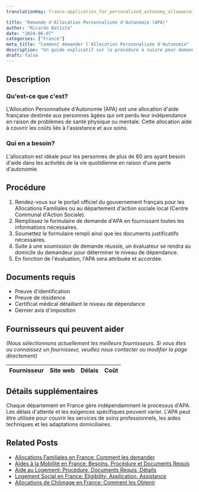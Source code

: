 ```yaml
---
translationKey: france-application_for_personalized_autonomy_allowance_(apa)

title: "Demande d'Allocation Personnalisée d'Autonomie (APA)"
author: "Ricardo Batista"
date: "2024-06-07"
categories: ["France"]
meta_title: "Comment demander l'Allocation Personnalisée d'Autonomie"
description: "Un guide explicatif sur la procédure à suivre pour demander l'Allocation Personnalisée d'Autonomie (APA) en France."
draft: false
---
```


## Description
### Qu'est-ce que c'est?
L'Allocation Personnalisée d'Autonomie (APA) est une allocation d'aide française destinée aux personnes âgées qui ont perdu leur indépendance en raison de problèmes de santé physique ou mentale. Cette allocation aide à couvrir les coûts liés à l'assistance et aux soins.

### Qui en a besoin?
L'allocation est idéale pour les personnes de plus de 60 ans ayant besoin d'aide dans les activités de la vie quotidienne en raison d'une perte d'autonomie.

## Procédure
1. Rendez-vous sur le portail officiel du gouvernement français pour les Allocations Familiales ou au département d'action sociale local (Centre Communal d'Action Sociale).
2. Remplissez le formulaire de demande d'APA en fournissant toutes les informations nécessaires.
3. Soumettez le formulaire rempli ainsi que les documents justificatifs nécessaires.
4. Suite à une soumission de demande réussie, un évaluateur se rendra au domicile du demandeur pour déterminer le niveau de dépendance.
5. En fonction de l'évaluation, l'APA sera attribuée et accordée.

## Documents requis
* Preuve d'identification
* Preuve de résidence
* Certificat médical détaillant le niveau de dépendance
* Dernier avis d'imposition

## Fournisseurs qui peuvent aider

_(Nous sélectionnons actuellement les meilleurs fournisseurs. Si vous êtes ou connaissez un fournisseur, veuillez nous contacter ou modifier la page directement)_

| Fournisseur     |     Site web    |     Délais       |       Coût       |
| --------------- | --------------- |  :-------------: | :-------------: |

## Détails supplémentaires
Chaque département en France gère indépendamment le processus d'APA. Les délais d'attente et les exigences spécifiques peuvent varier. L'APA peut être utilisée pour couvrir les services de soins professionnels, les aides techniques et les adaptations domiciliaires.


## Related Posts

- [Allocations Familiales en France: Comment les demander](https://tramitit.com/fr/guides/france/demande_dallocation_familiale/)
- [Aides à la Mobilité en France: Besoins, Procédure et Documents Requis](https://tramitit.com/fr/guides/france/demande_daide_a_la_mobilite/)
- [Aide au Logement: Procédure, Documents Requis, Détails](https://tramitit.com/fr/guides/france/demande_daide_au_logement/)
- [Logement Social en France: Eligibility, Application, Assistance](https://tramitit.com/fr/guides/france/demande_de_logement_social/)
- [Allocations de Chômage en France: Comment les Obtenir](https://tramitit.com/fr/guides/france/demande_dallocation_chomage/)
